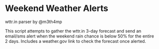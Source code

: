 # Weekend Weather Alerts
wttr.in parser by @m3th4mp

This script attempts to gather the wttr.in 3-day forecast and send an email/sms alert when the weekend rain chance is below 50% for the entire 2 days. Includes a weather.gov link to check the forecast once alerted.
